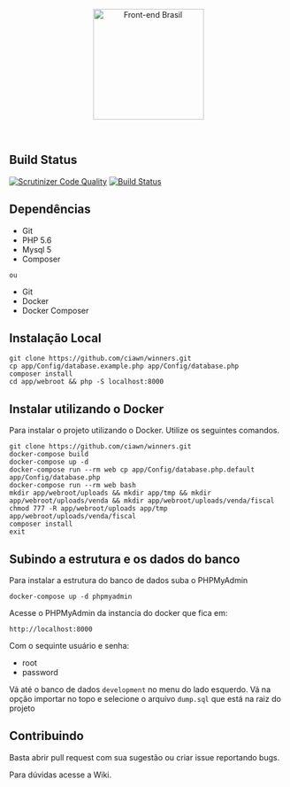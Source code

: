 <p align="center">
  <img src="http://www.ciawn.com.br/images/logo.png" width="200" alt="Front-end Brasil">
</p>
<br>

## Build Status

[![Scrutinizer Code Quality](https://scrutinizer-ci.com/g/reginaldojunior/winners/badges/quality-score.png?b=master)](https://scrutinizer-ci.com/g/reginaldojunior/winners/?branch=master) [![Build Status](https://scrutinizer-ci.com/g/reginaldojunior/winners/badges/build.png?b=master)](https://scrutinizer-ci.com/g/reginaldojunior/winners/build-status/master) 

## Dependências

 - Git
 - PHP 5.6
 - Mysql 5
 - Composer

`ou`

 - Git
 - Docker
 - Docker Composer

## Instalação Local

```
git clone https://github.com/ciawn/winners.git
cp app/Config/database.example.php app/Config/database.php
composer install
cd app/webroot && php -S localhost:8000
```

## Instalar utilizando o Docker

Para instalar o projeto utilizando o Docker. Utilize os seguintes comandos.

```
git clone https://github.com/ciawn/winners.git
docker-compose build
docker-compose up -d
docker-compose run --rm web cp app/Config/database.php.default app/Config/database.php
docker-compose run --rm web bash
mkdir app/webroot/uploads && mkdir app/tmp && mkdir app/webroot/uploads/venda && mkdir app/webroot/uploads/venda/fiscal
chmod 777 -R app/webroot/uploads app/tmp app/webroot/uploads/venda/fiscal
composer install
exit
```

## Subindo a estrutura e os dados do banco

Para instalar a estrutura do banco de dados suba o PHPMyAdmin

`docker-compose up -d phpmyadmin`

Acesse o PHPMyAdmin da instancia do docker que fica em:

`http://localhost:8000`

Com o sequinte usuário e senha:
 
 - root
 - password

Vá até o banco de dados `development` no menu do lado esquerdo. Vá na opção importar no topo e selecione o arquivo `dump.sql` que está na raiz do projeto

## Contribuindo


Basta abrir pull request com sua sugestão ou criar issue reportando bugs.

Para dúvidas acesse a Wiki.
